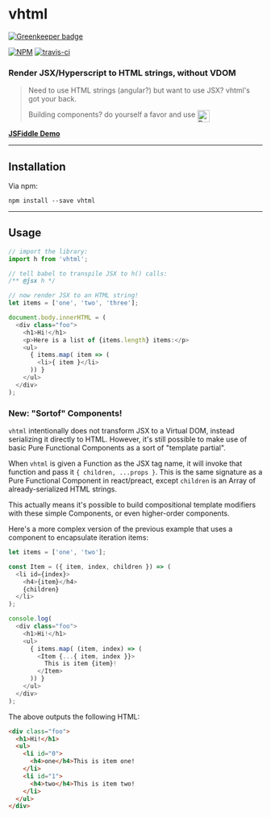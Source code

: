 # vhtml

[![Greenkeeper badge](https://badges.greenkeeper.io/developit/vhtml.svg)](https://greenkeeper.io/)

[![NPM](https://img.shields.io/npm/v/vhtml.svg?style=flat)](https://www.npmjs.org/package/vhtml)
[![travis-ci](https://travis-ci.org/developit/vhtml.svg?branch=master)](https://travis-ci.org/developit/vhtml)

### **Render JSX/Hyperscript to HTML strings, without VDOM**

> Need to use HTML strings (angular?) but want to use JSX? vhtml's got your back.
>
> Building components? do yourself a favor and use [<img title="Preact" alt="Preact" src="https://cdn.rawgit.com/developit/b4416d5c92b743dbaec1e68bc4c27cda/raw/8dd78c9d138f13e3fec98cbdd6d1c619cf986ee0/preact-logo-trans.svg" height="24" align="top">](https://github.com/developit/preact)

[**JSFiddle Demo**](https://jsfiddle.net/developit/9q0vyskg/)

---


## Installation

Via npm:

`npm install --save vhtml`


---


## Usage

```js
// import the library:
import h from 'vhtml';

// tell babel to transpile JSX to h() calls:
/** @jsx h */

// now render JSX to an HTML string!
let items = ['one', 'two', 'three'];

document.body.innerHTML = (
  <div class="foo">
    <h1>Hi!</h1>
    <p>Here is a list of {items.length} items:</p>
    <ul>
      { items.map( item => (
        <li>{ item }</li>
      )) }
    </ul>
  </div>
);
```


### New: "Sortof" Components!

`vhtml` intentionally does not transform JSX to a Virtual DOM, instead serializing it directly to HTML.
However, it's still possible to make use of basic Pure Functional Components as a sort of "template partial".

When `vhtml` is given a Function as the JSX tag name, it will invoke that function and pass it `{ children, ...props }`.
This is the same signature as a Pure Functional Component in react/preact, except `children` is an Array of already-serialized HTML strings.

This actually means it's possible to build compositional template modifiers with these simple Components, or even higher-order components.

Here's a more complex version of the previous example that uses a component to encapsulate iteration items:

```js
let items = ['one', 'two'];

const Item = ({ item, index, children }) => (
  <li id={index}>
    <h4>{item}</h4>
    {children}
  </li>
);

console.log(
  <div class="foo">
    <h1>Hi!</h1>
    <ul>
      { items.map( (item, index) => (
        <Item {...{ item, index }}>
          This is item {item}!
        </Item>
      )) }
    </ul>
  </div>
);
```

The above outputs the following HTML:

```html
<div class="foo">
  <h1>Hi!</h1>
  <ul>
    <li id="0">
      <h4>one</h4>This is item one!
    </li>
    <li id="1">
      <h4>two</h4>This is item two!
    </li>
  </ul>
</div>
```
